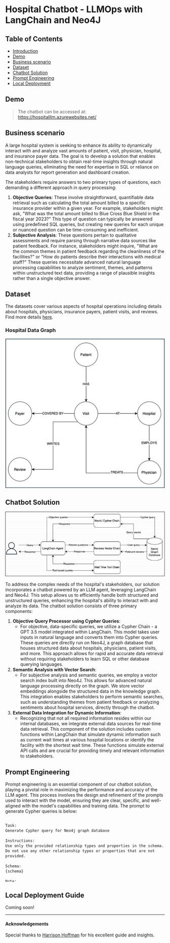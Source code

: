 # Hospital Chatbot - LLMOps with LangChain and Neo4J


## Table of Contents
- [Introduction](#introduction)
- [Demo](#demo)
- [Business scenario](#business-scenario)
- [Dataset](#dataset)
- [Chatbot Solution](#chatbot-solution)
- [Prompt Engineering](#prompt-engineering)
- [Local Deployment](#local-deployment-guide)


## Demo
>The chatbot can be accessed at:
https://hospitalllm.azurewebsites.net/

## Business scenario
A large hospital system is seeking to enhance its ability to dynamically interact with and analyze vast amounts of patient, visit, physician, hospital, and insurance payer data. The goal is to develop a solution that enables non-technical stakeholders to obtain real-time insights through natural language queries, eliminating the need for expertise in SQL or reliance on data analysts for report generation and dashboard creation.

The stakeholders require answers to two primary types of questions, each demanding a different approach in query processing:

1. **Objective Queries**: These involve straightforward, quantifiable data retrieval such as calculating the total amount billed to a specific insurance provider within a given year. For example, stakeholders might ask, "What was the total amount billed to Blue Cross Blue Shield in the fiscal year 2023?" This type of question can typically be answered using predefined SQL queries, but creating new queries for each unique or nuanced question can be time-consuming and inefficient.
2. **Subjective Analysis**: These questions pertain to qualitative assessments and require parsing through narrative data sources like patient feedback. For instance, stakeholders might inquire, "What are the common themes in patient feedback regarding the cleanliness of the facilities?" or "How do patients describe their interactions with medical staff?" These queries necessitate advanced natural language processing capabilities to analyze sentiment, themes, and patterns within unstructured text data, providing a range of plausible insights rather than a single objective answer.

## Dataset

The datasets cover various aspects of hospital operations including details about hospitals, physicians, insurance payers, patient visits, and reviews. Find more details [here](data/README.md).

### Hospital Data Graph

![](images/hospital_graph_1.png)

## Chatbot Solution

![](images/chatbot_solution.png)

To address the complex needs of the hospital's stakeholders, our solution incorporates a chatbot powered by an LLM agent, leveraging LangChain and Neo4J. This setup allows us to efficiently handle both structured and unstructured queries, enhancing the hospital's ability to interact with and analyze its data. The chatbot solution consists of three primary components:

1. **Objective Query Processor using Cypher Queries**:
    - For objective, data-specific queries, we utilize a Cypher Chain - a GPT 3.5 model integrated within LangChain. This model takes user inputs in natural language and converts them into Cypher queries. These queries are directly run on Neo4J, a graph database that houses structured data about hospitals, physicians, patient visits, and more. This approach allows for rapid and accurate data retrieval without requiring stakeholders to learn SQL or other database querying languages.
2. **Semantic Analysis with Vector Search**:
    - For subjective analysis and semantic queries, we employ a vector search index built into Neo4J. This allows for advanced natural language processing directly on the graph. We store vector embeddings alongside the structured data in the knowledge graph. This integration enables stakeholders to perform semantic searches, such as understanding themes from patient feedback or analyzing sentiments about hospital services, directly through the chatbot.
3. **External Data Integration for Dynamic Information**:
    - Recognizing that not all required information resides within our internal databases, we integrate external data sources for real-time data retrieval. This component of the solution includes custom functions within LangChain that simulate dynamic information such as current wait times at various hospital locations or identify the facility with the shortest wait time. These functions simulate external API calls and are crucial for providing timely and relevant information to stakeholders.

## Prompt Engineering
Prompt engineering is an essential component of our chatbot solution, playing a pivotal role in maximizing the performance and accuracy of the LLM agent. This process involves the design and refinement of the prompts used to interact with the model, ensuring they are clear, specific, and well-aligned with the model's capabilities and training data. The prompt to generate Cypher queries is below:
<div style="overflow-y: scroll; height:200px;">

```text
Task:
Generate Cypher query for Neo4j graph database

Instructions:
Use only the provided relationship types and properties in the schema.
Do not use any other relationship types or properties that are not provided.

Schema:
{schema}

Note:
Do not include any explanations or apologies in your repsponses.
Do not respond to any questions that might ask anything other than for you to construct a Cypher statement.
Do not include any text expect the generated Cypher statement. 
Make sure the direction of the relationship is correct in your queries.
Make sure you alias both entities and relationships properly.
Do not run any queries that would add to or delete from the database.
Make sure to alias all statements that follow as with statement (e.g. WITH v as visit, c.billing_amount as billing_amount)
If you need to divide numbers, make sure to filter the denominator to be non zero.

Examples:
# who is the oldest patient and how old are they?
MATCH (p:Patient)
RETURN p.name AS oldest_patient,
        duration.between(date(p.dob), date()).years AS age

# which physician has billed the least to Cigna
MATCH (p:Payer) <- [c:COVERED_BY] - (v:Visit) - [t:TREATS] - (phy:Physician)
WHERE p.name = 'Cigna'
RETURN phy.name AS physician_name, SUM(c.billing_amount) AS total_billed
ORDER BY total_billed
LIMIT 1

# Which state had the largest percent increase in Cigna visits
# from 2022 to 2023?
MATCH (h:Hospital)<-[:AT]-(v:Visit)-[:COVERED_BY]->(p:Payer)
WHERE p.name = 'Cigna' AND v.admission_date >= '2022-01-01' AND
v.admission_date < '2024-01-01'
WITH h.state_name AS state, COUNT(v) AS visit_count,
     SUM(CASE WHEN v.admission_date >= '2022-01-01' AND
     v.admission_date < '2023-01-01' THEN 1 ELSE 0 END) AS count_2022,
     SUM(CASE WHEN v.admission_date >= '2023-01-01' AND
     v.admission_date < '2024-01-01' THEN 1 ELSE 0 END) AS count_2023
WITH state, visit_count, count_2022, count_2023,
     (toFloat(count_2023) - toFloat(count_2022)) / toFloat(count_2022) * 100
     AS percent_increase
RETURN state, percent_increase
ORDER BY percent_increase DESC
LIMIT 1

# How many non-emergency patients in North Carolina have written reviews?
match (r:Review)<-[:WRITES]-(v:Visit)-[:AT]->(h:Hospital)
where h.state_name = 'NC' and v.admission_type <> 'Emergency'
return count(*)

String category values:
Test results are on of: 'Inconclusive', 'Normal', 'Abnormal'
Visit statuses are one of: 'OPEN', 'DISCHARGED'
Admission Types are one of: 'Elective', 'Emergency', 'Urgent'
Payer names are one of: 'Cigna', 'Blue Cross', 'UnitedHealthCare', 'Medicare', 'Aetna'

A visit is considered open if its status is 'OPEN' and the discharge date is missing.

Use abbreviations when filtering on hospital states (e.g. "Texas" is "TX", "Colorado" is "CO", "North Carolina" is "NC", "Florida" is "FL", "Georgia" is "GA, etc.)

Make sure to use IS NULL or IS NOT NULL when analyzing missing properties.
Never return embedding properties in your queries. You must never include the statement "GROUP BY" in your query. 
Make sure to alias all statements that follow as with statement (e.g. WITH v as visit, c.billing_amount as
billing_amount)

The question is:
{question}

```
</div>

## Local Deployment Guide
Coming soon!

---
#### Acknowledgements
Special thanks to [Harrison Hoffman](https://www.linkedin.com/in/harrison-f-hoffman/) for his excellent guide and insights.